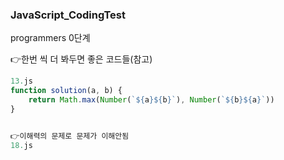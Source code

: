 ### JavaScript_CodingTest
programmers 0단계

👉한번 씩 더 봐두면 좋은 코드들(참고)
```javascript
13.js
function solution(a, b) {
    return Math.max(Number(`${a}${b}`), Number(`${b}${a}`))
}


👉이해력의 문제로 문제가 이해안됨
18.js
```
